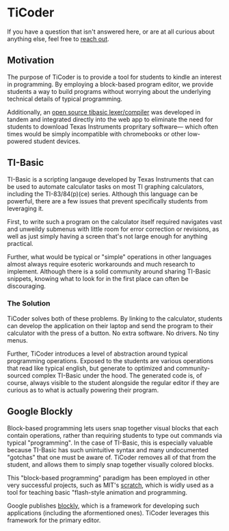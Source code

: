 # TiCoder 

If you have a question that isn't answered here, or are at all curious about anything else, feel free to [reach out](mailto://tyler@holewinski.dev).

## Motivation

The purpose of TiCoder is to provide a tool for students to kindle an interest in programming. By employing a block-based program editor, we provide
students a way to build programs without worrying about the underlying technical details of typical programming.

Additionally, an [open source tibasic lexer/compiler](https://crates.io/crates/tibrs) was developed in tandem and integrated directly into the web app to eliminate the need for students to download Texas Instruments propritary software— which often times would be simply incompatible with chromebooks or other low-powered student devices.

## TI-Basic

TI-Basic is a scripting langauge developed by Texas Instruments that can be used to automate calculator tasks on most TI graphing calculators, including the TI-83/84(p)(ce) series. Although this language can be powerful, there are a few issues that prevent specifically students from leveraging it.

First, to write such a program on the calculator itself required navigates vast and unweildy submenus with little room for error correction or revisions, as well as just simply having a screen that's not large enough for anything practical.

Further, what would be typical or "simple" operations in other languages almost always require esoteric workarounds and much research to implement. Although there is a solid community around sharing TI-Basic snippets, knowing what to look for in the first place can often be discouraging.

### The Solution

TiCoder solves both of these problems. By linking to the calculator, students can develop the application on their laptop and send the program to their calculator with the press of a button. No extra software. No drivers. No tiny menus.

Further, TiCoder introduces a level of abstraction around typical programming operations. Exposed to the students are various operations that read like typical english, but generate to optimized and community-sourced complex TI-Basic under the hood. The generated code is, of course, always visible to the student alongside the regular editor if they are curious as to what is actually powering their program.

## Google Blockly

Block-based programming lets users snap together visual blocks that each contain operations, rather than requiring students to type out commands via typical "programming". In the case of TI-Basic, this is especially valuable because TI-Basic has such unintuitive syntax and many undocumented "gotchas" that one must be aware of. TiCoder removes all of that from the student, and allows them to simply snap together visually colored blocks.

This "block-based programming" paradigm has been employed in other very successful projects, such as MIT's [scratch](https://scratch.mit.edu), which is widly used as a tool for teaching basic "flash-style animation and programming.

Google publishes [blockly](https://developers.google.com/blockly), which is a framework for developing such applications (including the aformentioned ones). TiCoder leverages this framework for the primary editor.
